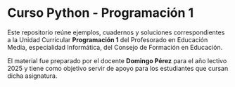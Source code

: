 # Curso Python - Programación 1

Este repositorio reúne ejemplos, cuadernos y soluciones correspondientes a la Unidad Curricular **Programación 1** del Profesorado en Educación Media, especialidad Informática, del Consejo de Formación en Educación. 

El material fue preparado por el docente **Domingo Pérez** para el año lectivo 2025 y tiene como objetivo servir de apoyo para los estudiantes que cursan dicha asignatura.
